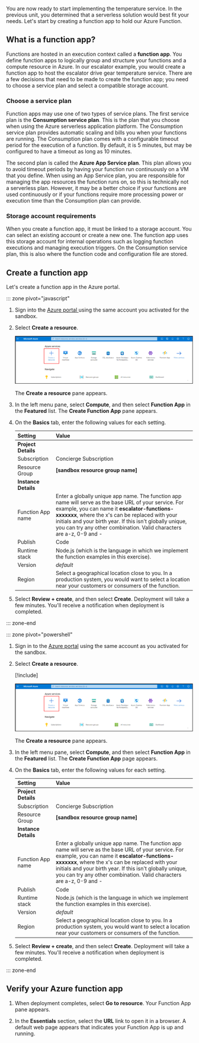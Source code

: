 You are now ready to start implementing the temperature service. In the previous unit, you determined that a serverless solution would best fit your needs. Let's start by creating a function app to hold our Azure Function.

## What is a function app?

Functions are hosted in an execution context called a **function app**. You define function apps to logically group and structure your functions and a compute resource in Azure. In our escalator example, you would create a function app to host the escalator drive gear temperature service. There are a few decisions that need to be made to create the function app; you need to choose a service plan and select a compatible storage account.

### Choose a service plan

Function apps may use one of two types of service plans. The first service plan is the **Consumption service plan**. This is the plan that you choose when using the Azure serverless application platform. The Consumption service plan provides automatic scaling and bills you when your functions are running. The Consumption plan comes with a configurable timeout period for the execution of a function. By default, it is 5 minutes, but may be configured to have a timeout as long as 10 minutes.

The second plan is called the **Azure App Service plan**. This plan allows you to avoid timeout periods by having your function run continuously on a VM that you define. When using an App Service plan, you are responsible for managing the app resources the function runs on, so this is technically not a serverless plan. However, it may be a better choice if your functions are used continuously or if your functions require more processing power or execution time than the Consumption plan can provide.

### Storage account requirements

When you create a function app, it must be linked to a storage account. You can select an existing account or create a new one. The function app uses this storage account for internal operations such as logging function executions and managing execution triggers. On the Consumption service plan, this is also where the function code and configuration file are stored.

## Create a function app

Let's create a function app in the Azure portal.

::: zone pivot="javascript"

1. Sign into the <a href="https://portal.azure.com/learn.docs.microsoft.com" data-linktype="external" target="az-portal">Azure portal <span class="docon docon-navigate-external" aria-hidden="true"></span></a> using the same account you activated for the sandbox.

1. Select **Create a resource**.

    ![Screenshot of the Azure portal menu open showing the Create a resource choice.](../media/3-create-function-app-1.png)

    The **Create a resource** pane appears.

1. In the left menu pane, select **Compute**, and then select **Function App** in the **Featured** list. The **Create Function App** pane appears.

1. On the **Basics** tab, enter the following values for each setting.

    | Setting | Value |
    | --- | --- |
    | **Project Details** |
    | Subscription | Concierge Subscription |
    | Resource Group | **<rgn>[sandbox resource group name]</rgn>** |
    | **Instance Details** |
    | Function App name  | Enter a globally unique app name. The function app name will serve as the base URL of your service. For example, you can name it **escalator-functions-xxxxxxx**, where the x's can be replaced with your initials and your birth year. If this isn't globally unique, you can try any other combination. Valid characters are a-z, 0-9 and - |
    | Publish  | Code |
    | Runtime stack | Node.js (which is the language in which we implement the function examples in this exercise). |
    | Version | *default* |
    | Region | Select a geographical location close to you. In a production system, you would want to select a location near your customers or consumers of the function. |

1. Select **Review + create**, and then select **Create**. Deployment will take a few minutes. You'll receive a notification when deployment is completed.

::: zone-end

::: zone pivot="powershell"

1. Sign in to the [Azure portal](https://portal.azure.com/learn.docs.microsoft.com?azure-portal=true) using the same account as you activated for the sandbox.

1. Select **Create a resource**.

    [!include[](../../includes/functions-classic-workaround.md)]

    ![Screenshot of the Azure portal menu open showing the Create a resource choice.](../media/3-create-function-app-1.png)

    The **Create a resource** pane appears.

1. In the left menu pane, select **Compute**, and then select **Function App** in the **Featured** list. The **Create Function App** page appears.

1. On the **Basics** tab, enter the following values for each setting.

    | Setting | Value |
    | --- | --- |
    | **Project Details** |
    | Subscription | Concierge Subscription |
    | Resource Group | **<rgn>[sandbox resource group name]</rgn>** |
    | **Instance Details** |
    | Function App name  | Enter a globally unique app name. The function app name will serve as the base URL of your service. For example, you can name it **escalator-functions-xxxxxxx**, where the x's can be replaced with your initials and your birth year. If this isn't globally unique, you can try any other combination. Valid characters are a-z, 0-9 and - |
    | Publish  | Code |
    | Runtime stack | Node.js (which is the language in which we implement the function examples in this exercise). |
    | Version | *default* |
    | Region | Select a geographical location close to you. In a production system, you would want to select a location near your customers or consumers of the function. |

1. Select **Review + create**, and then select **Create**. Deployment will take a few minutes. You'll receive a notification when deployment is completed.

::: zone-end

## Verify your Azure function app

1. When deployment completes, select **Go to resource**. Your Function App pane appears.

1. In the **Essentials** section, select the **URL** link to open it in a browser. A default web page appears that indicates your Function App is up and running.
